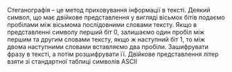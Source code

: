 Стеганографія – це метод приховування інформації в тексті. Деякий символ, що має двійкове представлення у вигляді вісьмох бiтiв подаємо пробілами між вісьмома послідовними словами тексту. Якщо в представленні символу перший бiт 0, залишаємо один пробіл між першим та другим словами тексту, якщо ж наступний бiт 1, то мiж двома наступними словами вставляємо два пробіли. Зашифрувати фразу в тексті, а потім розшифрувати її. Двійкове представлення літер взяти зі стандартної таблиці символів ASCII
